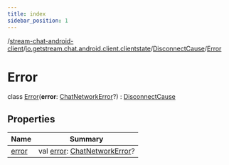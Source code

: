 ```yaml
---
title: index
sidebar_position: 1
---
```

/[stream-chat-android-client](../../../index.md)/[io.getstream.chat.android.client.clientstate](../../index.md)/[DisconnectCause](../index.md)/[Error](index.md)  
  
  
  
# Error  
class [Error](index.md)(**error**: [ChatNetworkError](../../../io.getstream.chat.android.client.errors/ChatNetworkError/index.md)?) : [DisconnectCause](../index.md)  
  
## Properties  
  
|  Name |  Summary | 
|---|---|
| <a name="io.getstream.chat.android.client.clientstate/DisconnectCause.Error/error/#/PointingToDeclaration/"></a>[error](error.md)| <a name="io.getstream.chat.android.client.clientstate/DisconnectCause.Error/error/#/PointingToDeclaration/"></a>val [error](error.md): [ChatNetworkError](../../../io.getstream.chat.android.client.errors/ChatNetworkError/index.md)?|

